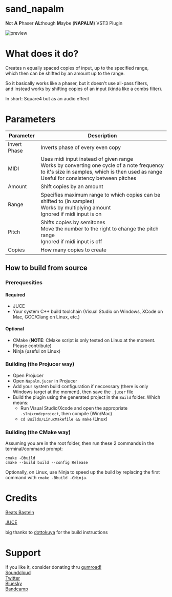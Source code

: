 # sand_napalm

**N**ot **A** **P**haser **AL**though **M**aybe  (**NAPALM**)  VST3 Plugin

![preview](https://i.imgur.com/KDBIDgO.png)

# What does it do?

Creates n equally spaced copies of input, up to the specified range, <br>
which then can be shifted by an amount up to the range.

So it basically works like a phaser, but it doesn't use all-pass filters, <br> 
and instead works by shifting copies of an input (kinda like a combs filter).

In short: Square4 but as an audio effect

# Parameters

| Parameter    | Description |
| ------------ | ------------ |
| Invert Phase | Inverts phase of every even copy |
| MIDI         | Uses midi input instead of given range <br> Works by converting one cycle of a note frequency to it's size in samples, which is then used as range <br> Useful for consistency between pitches |
| Amount       | Shift copies by an amount |
| Range        | Specifies maximum range to which copies can be shifted to (in samples) <br> Works by multiplying amount <br> Ignored if midi input is on |
| Pitch        | Shifts copies by semitones <br> Move the number to the right to change the pitch range <br> Ignored if midi input is off |
| Copies       | How many copies to create |

## How to build from source

### Prerequesities

#### Required

- JUCE
- Your system C++ build toolchain (Visual Studio on Windows, XCode on Mac, GCC/Clang on Linux, etc.)

#### Optional

- CMake (**NOTE**: CMake script is only tested on Linux at the moment. Please contribute)
- Ninja (useful on Linux)

### Building (the Projucer way)

- Open Projucer
- Open `Napalm.jucer` in Projucer
- Add your system build configuration if neccessary (there is only Windows target at the moment), then save the `.jucer` file
- Build the plugin using the generated project in the `Build` folder. Which means:
  + Run Visual Studio/Xcode and open the appropriate `.sln`/`xcodeproject`, then compile (Win/Mac)
  + `cd Builds/LinuxMakefile && make` (Linux)

### Building (the CMake way)

Assuming you are in the root folder, then run these 2 commands in the terminal/command prompt:

```
cmake -Bbuild
cmake --build build --config Release
```

Optionally, on Linux, use Ninja to speed up the build by replacing the first command with `cmake -Bbuild -GNinja`.

# Credits
[Beats Basteln](https://www.youtube.com/@Beatsbasteln)

[JUCE](https://www.juce.com)

big thanks to [dottokuya](https://github.com/dottokuya) for the build instructions 

# Support
If you like it, consider donating thru [gumroad!](https://s4n7r0.gumroad.com/l/napalm) <br>
[Soundcloud](https://www.soundcloud.com/s4n7r0) <br>
[Twitter](https://www.twitter.com/s4n7r0) <br>
[Bluesky](https://bsky.app/profile/sandr0.bsky.social) <br>
[Bandcamp](https://s4n7r0.bandcamp.com/track/dragonfly) <br>
